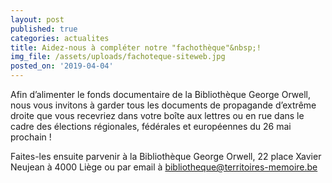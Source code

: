 ```yaml
---
layout: post
published: true
categories: actualites
title: Aidez-nous à compléter notre "fachothèque"&nbsp;!
img_file: /assets/uploads/fachoteque-siteweb.jpg
posted_on: '2019-04-04'
---
```

Afin d’alimenter le fonds documentaire de la Bibliothèque George Orwell, nous vous invitons à garder tous les documents de propagande d’extrême droite que vous recevriez dans votre boîte aux lettres ou en rue dans le cadre des élections régionales, fédérales et européennes du 26 mai prochain !

Faites-les ensuite parvenir à la Bibliothèque George Orwell, 22 place Xavier Neujean à 4000 Liège ou par email à bibliotheque@territoires-memoire.be
